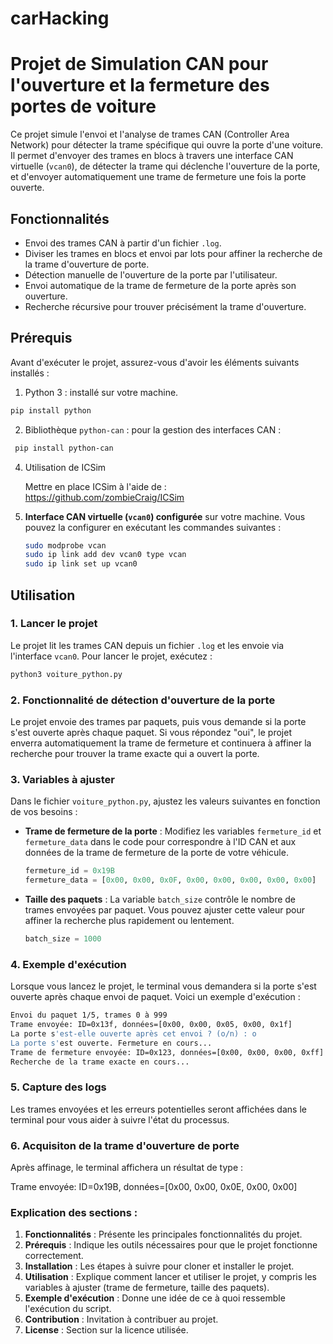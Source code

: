 # carHacking

# Projet de Simulation CAN pour l'ouverture et la fermeture des portes de voiture

Ce projet simule l'envoi et l'analyse de trames CAN (Controller Area Network) pour détecter la trame spécifique qui ouvre la porte d'une voiture. Il permet d'envoyer des trames en blocs à travers une interface CAN virtuelle (`vcan0`), de détecter la trame qui déclenche l'ouverture de la porte, et d'envoyer automatiquement une trame de fermeture une fois la porte ouverte.

## Fonctionnalités

- Envoi des trames CAN à partir d'un fichier `.log`.
- Diviser les trames en blocs et envoi par lots pour affiner la recherche de la trame d'ouverture de porte.
- Détection manuelle de l'ouverture de la porte par l'utilisateur.
- Envoi automatique de la trame de fermeture de la porte après son ouverture.
- Recherche récursive pour trouver précisément la trame d'ouverture.

## Prérequis

Avant d'exécuter le projet, assurez-vous d'avoir les éléments suivants installés :

1. Python 3 : installé sur votre machine.
 
  ```bash
  pip install python
  ```
   
2.    Bibliothèque `python-can` : pour la gestion des interfaces CAN :

  ```bash
   pip install python-can
   ```
4. Utilisation de ICSim

   Mettre en place ICSim à l'aide de : https://github.com/zombieCraig/ICSim

3. **Interface CAN virtuelle (`vcan0`) configurée** sur votre machine. Vous pouvez la configurer en exécutant les commandes suivantes :

   ```bash
   sudo modprobe vcan
   sudo ip link add dev vcan0 type vcan
   sudo ip link set up vcan0
   ```

## Utilisation

### 1. Lancer le projet

Le projet lit les trames CAN depuis un fichier `.log` et les envoie via l'interface `vcan0`. Pour lancer le projet, exécutez :

```bash
python3 voiture_python.py
```

### 2. Fonctionnalité de détection d'ouverture de la porte

Le projet envoie des trames par paquets, puis vous demande si la porte s'est ouverte après chaque paquet. Si vous répondez "oui", le projet enverra automatiquement la trame de fermeture et continuera à affiner la recherche pour trouver la trame exacte qui a ouvert la porte.

### 3. Variables à ajuster

Dans le fichier `voiture_python.py`, ajustez les valeurs suivantes en fonction de vos besoins :

- **Trame de fermeture de la porte** : Modifiez les variables `fermeture_id` et `fermeture_data` dans le code pour correspondre à l'ID CAN et aux données de la trame de fermeture de la porte de votre véhicule.

   ```python
   fermeture_id = 0x19B 
   fermeture_data = [0x00, 0x00, 0x0F, 0x00, 0x00, 0x00, 0x00, 0x00] 
   ```

- **Taille des paquets** : La variable `batch_size` contrôle le nombre de trames envoyées par paquet. Vous pouvez ajuster cette valeur pour affiner la recherche plus rapidement ou lentement.

   ```python
   batch_size = 1000
   ```

### 4. Exemple d'exécution

Lorsque vous lancez le projet, le terminal vous demandera si la porte s'est ouverte après chaque envoi de paquet. Voici un exemple d'exécution :

```bash
Envoi du paquet 1/5, trames 0 à 999
Trame envoyée: ID=0x13f, données=[0x00, 0x00, 0x05, 0x00, 0x1f]
La porte s'est-elle ouverte après cet envoi ? (o/n) : o
La porte s'est ouverte. Fermeture en cours...
Trame de fermeture envoyée: ID=0x123, données=[0x00, 0x00, 0x00, 0xff]
Recherche de la trame exacte en cours...
```

### 5. Capture des logs

Les trames envoyées et les erreurs potentielles seront affichées dans le terminal pour vous aider à suivre l'état du processus.

### 6. Acquisiton de la trame d'ouverture de porte

Après affinage, le terminal affichera un résultat de type :

Trame envoyée: ID=0x19B, données=[0x00, 0x00, 0x0E, 0x00, 0x00]



### Explication des sections :

1. **Fonctionnalités** : Présente les principales fonctionnalités du projet.
2. **Prérequis** : Indique les outils nécessaires pour que le projet fonctionne correctement.
3. **Installation** : Les étapes à suivre pour cloner et installer le projet.
4. **Utilisation** : Explique comment lancer et utiliser le projet, y compris les variables à ajuster (trame de fermeture, taille des paquets).
5. **Exemple d'exécution** : Donne une idée de ce à quoi ressemble l'exécution du script.
6. **Contribution** : Invitation à contribuer au projet.
7. **License** : Section sur la licence utilisée.
